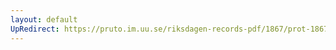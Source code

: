 ```yaml
---
layout: default
UpRedirect: https://pruto.im.uu.se/riksdagen-records-pdf/1867/prot-1867--fk--415/prot-1867--fk--415_008.pdf
---
```

